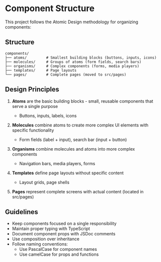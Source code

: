 # Component Structure

This project follows the Atomic Design methodology for organizing components:

## Structure

```
components/
├── atoms/         # Smallest building blocks (buttons, inputs, icons)
├── molecules/     # Groups of atoms (form fields, search bars)
├── organisms/     # Complex components (forms, media players)
├── templates/     # Page layouts
└── pages/         # Complete pages (moved to src/pages)
```

## Design Principles

1. **Atoms** are the basic building blocks - small, reusable components that serve a single purpose
   - Buttons, inputs, labels, icons

2. **Molecules** combine atoms to create more complex UI elements with specific functionality
   - Form fields (label + input), search bar (input + button)

3. **Organisms** combine molecules and atoms into more complex components
   - Navigation bars, media players, forms

4. **Templates** define page layouts without specific content
   - Layout grids, page shells

5. **Pages** represent complete screens with actual content (located in src/pages)

## Guidelines

- Keep components focused on a single responsibility
- Maintain proper typing with TypeScript
- Document component props with JSDoc comments
- Use composition over inheritance
- Follow naming conventions:
  - Use PascalCase for component names
  - Use camelCase for props and functions 